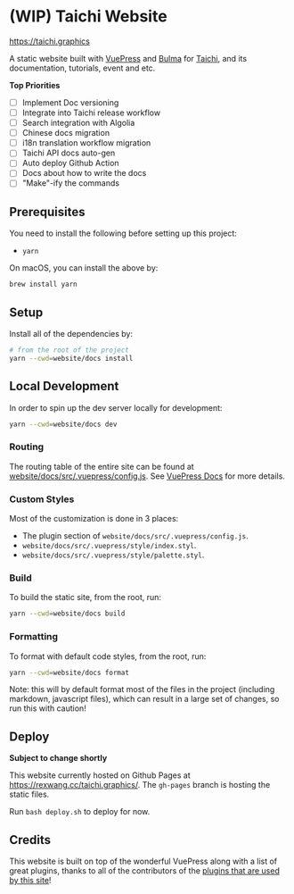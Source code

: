 # (WIP) Taichi Website

https://taichi.graphics

A static website built with [VuePress](https://vuepress.vuejs.org/) and [Bulma](https://bulma.io/) for [Taichi](https://taichi.graphics), and its documentation, tutorials, event and etc.

**Top Priorities**

- [ ] Implement Doc versioning
- [ ] Integrate into Taichi release workflow
- [ ] Search integration with Algolia
- [ ] Chinese docs migration
- [ ] i18n translation workflow migration
- [ ] Taichi API docs auto-gen
- [ ] Auto deploy Github Action
- [ ] Docs about how to write the docs
- [ ] "Make"-ify the commands

## Prerequisites

You need to install the following before setting up this project:

- `yarn`

On macOS, you can install the above by:

```bash
brew install yarn
```

## Setup

Install all of the dependencies by:

```bash
# from the root of the project
yarn --cwd=website/docs install
```

## Local Development

In order to spin up the dev server locally for development:

```bash
yarn --cwd=website/docs dev
```

### Routing

The routing table of the entire site can be found at [website/docs/src/.vuepress/config.js](./website/docs/src/.vuepress/config.js). See [VuePress Docs](https://vuepress.vuejs.org/guide/directory-structure.html#directory-structure) for more details.

### Custom Styles

Most of the customization is done in 3 places:

- The plugin section of `website/docs/src/.vuepress/config.js`.
- `website/docs/src/.vuepress/style/index.styl`.
- `website/docs/src/.vuepress/style/palette.styl`.

### Build

To build the static site, from the root, run:

```bash
yarn --cwd=website/docs build
```

### Formatting

To format with default code styles, from the root, run:

```bash
yarn --cwd=website/docs format
```

Note: this will by default format most of the files in the project (including markdown, javascript files), which can result in a large set of changes, so run this with caution!

## Deploy

**Subject to change shortly**

This website currently hosted on Github Pages at https://rexwang.cc/taichi.graphics/. The `gh-pages` branch is hosting the static files.

Run `bash deploy.sh` to deploy for now.

## Credits

This website is built on top of the wonderful VuePress along with a list of
great plugins, thanks to all of the contributors of the [plugins that are used by
this site](./website/docs/src/.vuepress/config.js)!
